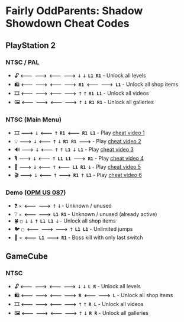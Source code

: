 # Fairly OddParents: Shadow Showdown Cheat Codes

## PlayStation 2

### NTSC / PAL

- 🔓 **`🡐 🡒 🡐 🡒 🡓 🡓 L1 R1`** - Unlock all levels
- 🛍️ **`🡐 🡒 🡐 🡒 R1 🡐 🡒 L1`** - Unlock all shop items
- 🎞️ **`🡐 🡒 🡐 🡒 🡑 🡑 R1 L1`**  - Unlock all videos
- 🖼️ **`🡐 🡒 🡐 🡒 🡑 🡓 R1 R1`** - Unlock all galleries

### NTSC (Main Menu)

- 🎞️ **`🡒 🡓 🡐 🡑 R1 🡐 R1 L1`** - Play [cheat video 1](Unlockables.md#Cheats)
- 💡 **`🡒 🡓 🡐 🡑 🡓 R1 R1 🡒`** - Play [cheat video 2](Unlockables.md#Cheats)
- 🔊 **`🡒 🡓 🡐 🡑 🡑 L1 🡓 L1`** - Play [cheat video 3](Unlockables.md#Cheats)
- 🎙️ **`🡒 🡓 🡐 🡑 L1 L1 🡒 R1`** - Play [cheat video 4](Unlockables.md#Cheats)
- 🎤 **`🡒 🡓 🡐 🡑 🡐 L1 R1 🡓`** - Play [cheat video 5](Unlockables.md#Cheats)
- 🎬 **`🡒 🡓 🡐 🡑 🡒 R1 🡑 L1`** - Play [cheat video 6](Unlockables.md#Cheats)

### Demo ([OPM US 087](https://wiki.pcsx2.net/Official_U.S._PlayStation_Magazine_Demo_Disc_087))

- ❓ **`✕ 🡐 🡒 🡑 🡓`** - Unknown / unused
- ❔ **`✕ 🡐 🡒 L1 R1`** - Unknown / unused (already active)
- 🍀 **`▢ 🡓 🡓 🡑 L1 L1 🡓`** - Unlock all shop items
- 🐦 **`▢ 🡐 🡒 🡒 🡑 L1 L1`** - Unlimited jumps
- 🤿 **`✕ 🡐 L1 🡒 R1`** - Boss kill with only last switch

## GameCube

### NTSC

- 🔓 **`🡐 🡒 🡐 🡒 🡓 🡓 L R`** - Unlock all levels
- 🛍️ **`🡐 🡒 🡐 🡒 R 🡐 🡒 L`** - Unlock all shop items
- 🎞️ **`🡐 🡒 🡐 🡒 🡑 🡑 R L`**  - Unlock all videos
- 🖼️ **`🡐 🡒 🡐 🡒 🡑 🡓 R R`** - Unlock all galleries
